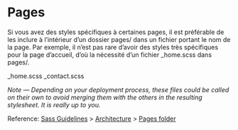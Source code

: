 # Pages

Si vous avez des styles spécifiques à certaines pages, il est préférable de les inclure à l’intérieur d’un dossier pages/ dans un fichier portant le nom de la page. Par exemple, il n’est pas rare d’avoir des styles très spécifiques pour la page d’accueil, d’où la nécessité d’un fichier _home.scss dans pages/.

_home.scss
_contact.scss

*Note — Depending on your deployment process, these files could be called on their own to avoid merging them with the others in the resulting stylesheet. It is really up to you.*

Reference: [Sass Guidelines](https://sass-guidelin.es/) > [Architecture](https://sass-guidelin.es/#architecture) > [Pages folder](https://sass-guidelin.es/#pages-folder)
